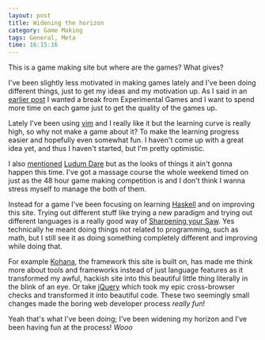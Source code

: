 ```yaml
---
layout: post
title: Widening the horizon
category: Game Making
tags: General, Meta
time: 16:15:16
---
```

This is a game making site but where are the games? What gives?

I've been slightly less motivated in making games lately and I've been doing different things, just to get my ideas and my motivation up. As I said in an [earlier post][post1] I wanted a break from Experimental Games and I want to spend more time on each game just to get the quality of the games up. 

Lately I've been using [vim][vim] and I really like it but the learning curve is really high, so why not make a game about it? To make the learning progress easier and hopefully even somewhat fun. I haven't come up with a great idea yet, and thus I haven't started, but I'm pretty optimistic.

I also [mentioned][post2] [Ludum Dare][ld] but as the looks of things it ain't gonna happen this time. I've got a massage course the whole weekend timed on just as the 48 hour game making competition is and I don't think I wanna stress myself to manage the both of them. 

Instead for a game I've been focusing on learning [Haskell][haskell] and on improving this site. Trying out different stuff like trying a new paradigm and trying out different languages is a really good way of [Sharpening your Saw][saw]. Yes technically he meant doing things not related to programming, such as math, but I still see it as doing something completely different and improving while doing that.

For example [Kohana][kohana], the framework this site is built on, has made me think more about tools and frameworks instead of just language features as it transformed my awful, hackish site into this beautiful little thing literally in the blink of an eye. Or take [jQuery][jquery] which took my epic cross-browser checks and transformed it into beautiful code. These two seemingly small changes made the boring web developer process *really fun*!

Yeah that's what I've been doing; I've been widening my horizon and I've been having fun at the process! *Wooo*

[post1]: /blog/2010/03/30/the_experimental_games
[post2]: /blog/2010/03/25/no_game_this_month
[ld]: http://www.ludumdare.com/
[haskell]: http://haskell.org/
[vim]: http://www.vim.org/
[saw]: http://www.codinghorror.com/blog/2009/03/sharpening-the-saw.html
[kohana]: http://kohanaframework.org/
[ruby]: http://rubyonrails.org/
[jquery]: http://jquery.com/

